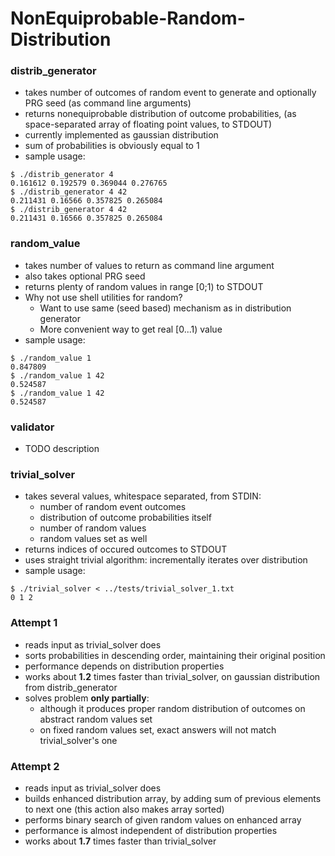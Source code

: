 # NonEquiprobable-Random-Distribution

### distrib_generator
  * takes number of outcomes of random event to generate and optionally PRG seed (as command line arguments)
  * returns nonequiprobable distribution of outcome probabilities, (as space-separated array of floating point values, to STDOUT)
  * currently implemented as gaussian distribution
  * sum of probabilities is obviously equal to 1
  * sample usage:
```
$ ./distrib_generator 4
0.161612 0.192579 0.369044 0.276765
$ ./distrib_generator 4 42
0.211431 0.16566 0.357825 0.265084
$ ./distrib_generator 4 42
0.211431 0.16566 0.357825 0.265084
```


### random_value
  * takes number of values to return as command line argument
  * also takes optional PRG seed
  * returns plenty of random values in range [0;1) to STDOUT
  * Why not use shell utilities for random?
    * Want to use same (seed based) mechanism as in distribution generator
    * More convenient way to get real [0...1) value  
  * sample usage:
```
$ ./random_value 1
0.847809
$ ./random_value 1 42
0.524587
$ ./random_value 1 42
0.524587
```  

### validator
  * TODO description


### trivial_solver
  * takes several values, whitespace separated, from STDIN:
    * number of random event outcomes
    * distribution of outcome probabilities itself
    * number of random values
    * random values set as well
  * returns indices of occured outcomes to STDOUT
  * uses straight trivial algorithm: incrementally iterates over distribution
  * sample usage:
```
$ ./trivial_solver < ../tests/trivial_solver_1.txt
0 1 2
```


### Attempt 1
  * reads input as trivial_solver does
  * sorts probabilities in descending order, maintaining their original position
  * performance depends on distribution properties
  * works about **1.2** times faster than trivial_solver, on gaussian distribution from distrib_generator
  * solves problem **only partially**:
    * although it produces proper random distribution of outcomes on abstract random values set
    * on fixed random values set, exact answers will not match trivial_solver's one    

### Attempt 2
  * reads input as trivial_solver does
  * builds enhanced distribution array, by adding sum of previous elements to next one (this action also makes array sorted)
  * performs binary search of given random values on enhanced array
  * performance is almost independent of distribution properties
  * works about **1.7** times faster than trivial_solver
